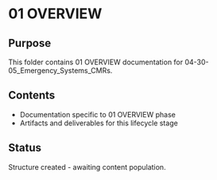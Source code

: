 # 01 OVERVIEW

## Purpose
This folder contains 01 OVERVIEW documentation for 04-30-05_Emergency_Systems_CMRs.

## Contents
- Documentation specific to 01 OVERVIEW phase
- Artifacts and deliverables for this lifecycle stage

## Status
Structure created - awaiting content population.
